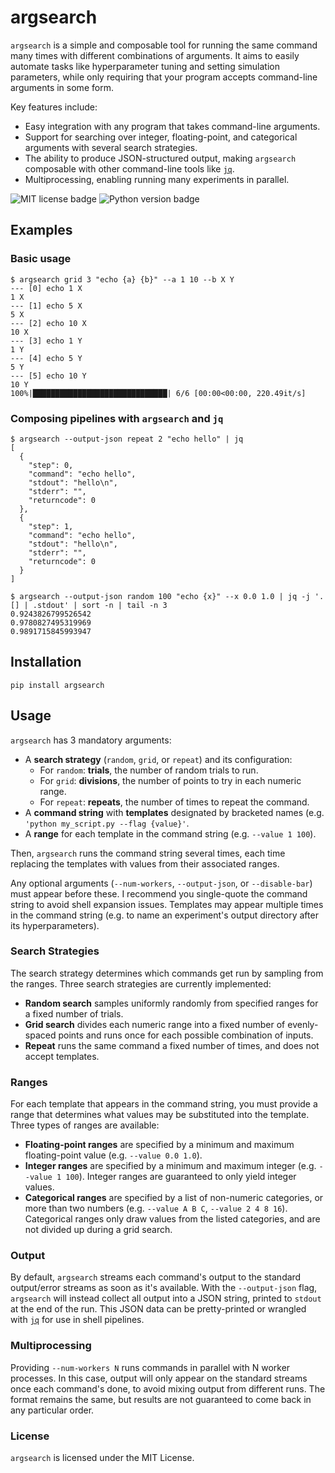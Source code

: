 # argsearch
`argsearch` is a simple and composable tool for running the same command many times with different combinations of arguments.
It aims to easily automate tasks like hyperparameter tuning and setting simulation parameters, while only requiring that your program accepts command-line arguments in some form.

Key features include:
 - Easy integration with any program that takes command-line arguments.
 - Support for searching over integer, floating-point, and categorical arguments with several search strategies.
 - The ability to produce JSON-structured output, making `argsearch` composable with other command-line tools like [`jq`](https://stedolan.github.io/jq/).
 - Multiprocessing, enabling running many experiments in parallel.
 
![MIT license badge](https://img.shields.io/github/license/maxwells-daemons/argsearch)
![Python version badge](https://img.shields.io/pypi/pyversions/argsearch)

## Examples
### Basic usage
```
$ argsearch grid 3 "echo {a} {b}" --a 1 10 --b X Y
--- [0] echo 1 X                                                                                                     
1 X                                                                                                                  
--- [1] echo 5 X                                                                                                     
5 X                                                                                                                  
--- [2] echo 10 X                                                                                                    
10 X                                                                                                                 
--- [3] echo 1 Y                                                                                                     
1 Y                                                                                                                  
--- [4] echo 5 Y                                                                                                     
5 Y                                                                                                                  
--- [5] echo 10 Y                                                                                                    
10 Y                                                                                                                   
100%|██████████████████████████████| 6/6 [00:00<00:00, 220.49it/s]
```
### Composing pipelines with `argsearch` and `jq`
```
$ argsearch --output-json repeat 2 "echo hello" | jq
[
  {
    "step": 0,
    "command": "echo hello",
    "stdout": "hello\n",
    "stderr": "",
    "returncode": 0
  },
  {
    "step": 1,
    "command": "echo hello",
    "stdout": "hello\n",
    "stderr": "",
    "returncode": 0
  }
]
```

```
$ argsearch --output-json random 100 "echo {x}" --x 0.0 1.0 | jq -j '.[] | .stdout' | sort -n | tail -n 3
0.9243826799526542
0.9780827495319969
0.9891715845993947
```

## Installation

```
pip install argsearch
```

## Usage

`argsearch` has 3 mandatory arguments:
 - A **search strategy** (`random`, `grid`, or `repeat`) and its configuration:
    - For `random`: **trials**, the number of random trials to run.
    - For `grid`: **divisions**, the number of points to try in each numeric range.
    - For `repeat`: **repeats**, the number of times to repeat the command.
 - A **command string** with **templates** designated by bracketed names (e.g. `'python my_script.py --flag {value}'`.
 -  A **range** for each template in the command string (e.g. `--value 1 100`).

Then, `argsearch` runs the command string several times, each time replacing the templates with values from their associated ranges.

Any optional arguments (`--num-workers`, `--output-json`, or `--disable-bar`) must appear before these.
I recommend you single-quote the command string to avoid shell expansion issues. Templates may appear multiple times in the command string (e.g. to name an experiment's output directory after its hyperparameters).

### Search Strategies

The search strategy determines which commands get run by sampling from the ranges.
Three search strategies are currently implemented:
 - **Random search** samples uniformly randomly from specified ranges for a fixed number of trials.
 - **Grid search** divides each numeric range into a fixed number of evenly-spaced points and runs once for each possible combination of inputs.
 - **Repeat** runs the same command a fixed number of times, and does not accept templates.

### Ranges

For each template that appears in the command string, you must provide a range that determines what values may be substituted into the template.
Three types of ranges are available:
 - **Floating-point ranges** are specified by a minimum and maximum floating-point value (e.g. `--value 0.0 1.0`).
 - **Integer ranges** are specified by a minimum and maximum integer (e.g. `--value 1 100`). Integer ranges are guaranteed to only yield integer values.
 - **Categorical ranges** are specified by a list of non-numeric categories, or more than two numbers (e.g. `--value A B C`, `--value 2 4 8 16`). Categorical ranges only draw values from the listed categories, and are not divided up during a grid search.
 
### Output

By default, `argsearch` streams each command's output to the standard output/error streams as soon as it's available. 
With the `--output-json` flag, `argsearch` will instead collect all output into a JSON string, printed to `stdout` at the end of the run.
This JSON data can be pretty-printed or wrangled with [`jq`](https://stedolan.github.io/jq/) for use in shell pipelines. 

### Multiprocessing

Providing `--num-workers N` runs commands in parallel with N worker processes. In this case, output will only appear on the standard streams once each command's done, to avoid mixing output from different runs. The format remains the same, but results are not guaranteed to come back in any particular order.

### License
`argsearch` is licensed under the MIT License.
